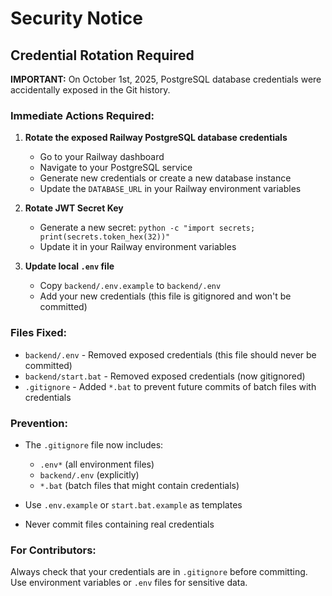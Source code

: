 # Security Notice

## Credential Rotation Required

**IMPORTANT:** On October 1st, 2025, PostgreSQL database credentials were accidentally exposed in the Git history.

### Immediate Actions Required:

1. **Rotate the exposed Railway PostgreSQL database credentials**
   - Go to your Railway dashboard
   - Navigate to your PostgreSQL service
   - Generate new credentials or create a new database instance
   - Update the `DATABASE_URL` in your Railway environment variables

2. **Rotate JWT Secret Key**
   - Generate a new secret: `python -c "import secrets; print(secrets.token_hex(32))"`
   - Update it in your Railway environment variables

3. **Update local `.env` file**
   - Copy `backend/.env.example` to `backend/.env`
   - Add your new credentials (this file is gitignored and won't be committed)

### Files Fixed:
- `backend/.env` - Removed exposed credentials (this file should never be committed)
- `backend/start.bat` - Removed exposed credentials (now gitignored)
- `.gitignore` - Added `*.bat` to prevent future commits of batch files with credentials

### Prevention:
- The `.gitignore` file now includes:
  - `.env*` (all environment files)
  - `backend/.env` (explicitly)
  - `*.bat` (batch files that might contain credentials)
  
- Use `.env.example` or `start.bat.example` as templates
- Never commit files containing real credentials

### For Contributors:
Always check that your credentials are in `.gitignore` before committing. Use environment variables or `.env` files for sensitive data.
